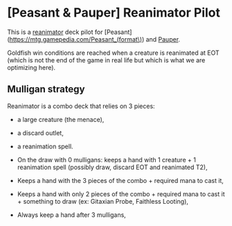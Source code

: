 # \[Peasant & Pauper\] Reanimator Pilot

This is a [reanimator](https://mtg.gamepedia.com/Reanimator) deck pilot for [Peasant](https://mtg.gamepedia.com/Peasant_(format\)) and [Pauper](https://mtg.gamepedia.com/Pauper).

Goldfish win conditions are reached when a creature is reanimated at EOT (which is not the end of the game in real life but which 
is what we are optimizing here).

## Mulligan strategy

Reanimator is a combo deck that relies on 3 pieces:

* a large creature (the menace),
* a discard outlet,
* a reanimation spell.

* On the draw with 0 mulligans: keeps a hand with 1 creature + 1 reanimation spell (possibly draw, discard EOT and reanimated T2),
* Keeps a hand with the 3 pieces of the combo + required mana to cast it,
* Keeps a hand with only 2 pieces of the combo + required mana to cast it + something to draw (ex: Gitaxian Probe, Faithless Looting),
* Always keep a hand after 3 mulligans,
